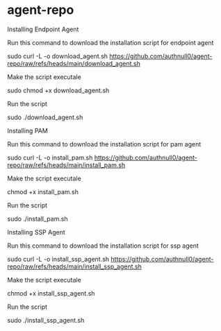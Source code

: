 # agent-repo
Installing Endpoint Agent


Run this command to download the installation script for endpoint agent 


sudo curl -L -o download_agent.sh https://github.com/authnull0/agent-repo/raw/refs/heads/main/download_agent.sh


Make the script executale 


sudo chmod +x download_agent.sh


Run the script


sudo ./download_agent.sh


Installing PAM


Run this command to download the installation script for pam agent 


sudo curl -L -o install_pam.sh https://github.com/authnull0/agent-repo/raw/refs/heads/main/install_pam.sh


Make the script executale 


chmod +x install_pam.sh


Run the script


sudo ./install_pam.sh


Installing SSP Agent


Run this command to download the installation script for ssp agent 


sudo curl -L -o install_ssp_agent.sh https://github.com/authnull0/agent-repo/raw/refs/heads/main/install_ssp_agent.sh


Make the script executale 


chmod +x install_ssp_agent.sh


Run the script


sudo ./install_ssp_agent.sh




